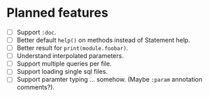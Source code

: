 # Planned features

- [ ] Support `:doc`.
- [ ] Better default `help()` on methods instead of Statement help.
- [ ] Better result for `print(module.foobar)`.
- [ ] Understand interpolated parameters.
- [ ] Support multiple queries per file.
- [ ] Support loading single sql files.
- [ ] Support paramter typing ... somehow. (Maybe `:param` annotation comments?).
